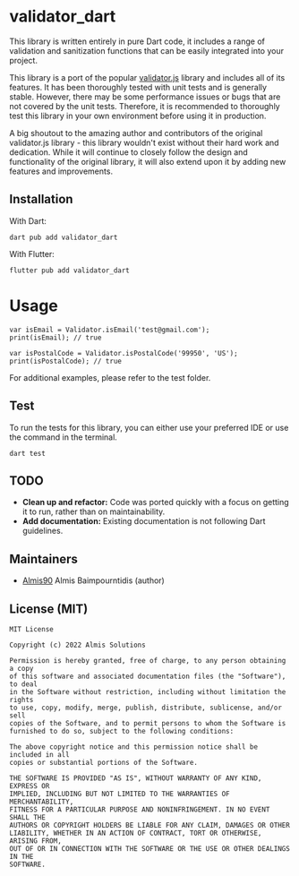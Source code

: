 # validator_dart

This library is written entirely in pure Dart code, it includes a range of validation and sanitization functions that can be easily integrated into your project.

This library is a port of the popular [validator.js](https://github.com/validatorjs/validator.js) library and includes all of its features. It has been thoroughly tested with unit tests and is generally stable. However, there may be some performance issues or bugs that are not covered by the unit tests. Therefore, it is recommended to thoroughly test this library in your own environment before using it in production. 

A big shoutout to the amazing author and contributors of the original validator.js library - this library wouldn't exist without their hard work and dedication. While it will continue to closely follow the design and functionality of the original library, it will also extend upon it by adding new features and improvements.

## Installation 

With Dart:
```
dart pub add validator_dart
```

With Flutter:
```
flutter pub add validator_dart
```

# Usage

```
var isEmail = Validator.isEmail('test@gmail.com');
print(isEmail); // true

var isPostalCode = Validator.isPostalCode('99950', 'US');
print(isPostalCode); // true
```

For additional examples, please refer to the test folder.

## Test
To run the tests for this library, you can either use your preferred IDE or use the command in the terminal. 

```
dart test
```

## TODO
 - **Clean up and refactor:** Code was ported quickly with a focus on getting it to run, rather than on maintainability.
 - **Add documentation:** Existing documentation is not following Dart guidelines.

## Maintainers

- [Almis90](https://github.com/Almis90) Almis Baimpourntidis (author)


## License (MIT)

```
MIT License

Copyright (c) 2022 Almis Solutions

Permission is hereby granted, free of charge, to any person obtaining a copy
of this software and associated documentation files (the "Software"), to deal
in the Software without restriction, including without limitation the rights
to use, copy, modify, merge, publish, distribute, sublicense, and/or sell
copies of the Software, and to permit persons to whom the Software is
furnished to do so, subject to the following conditions:

The above copyright notice and this permission notice shall be included in all
copies or substantial portions of the Software.

THE SOFTWARE IS PROVIDED "AS IS", WITHOUT WARRANTY OF ANY KIND, EXPRESS OR
IMPLIED, INCLUDING BUT NOT LIMITED TO THE WARRANTIES OF MERCHANTABILITY,
FITNESS FOR A PARTICULAR PURPOSE AND NONINFRINGEMENT. IN NO EVENT SHALL THE
AUTHORS OR COPYRIGHT HOLDERS BE LIABLE FOR ANY CLAIM, DAMAGES OR OTHER
LIABILITY, WHETHER IN AN ACTION OF CONTRACT, TORT OR OTHERWISE, ARISING FROM,
OUT OF OR IN CONNECTION WITH THE SOFTWARE OR THE USE OR OTHER DEALINGS IN THE
SOFTWARE.
```
